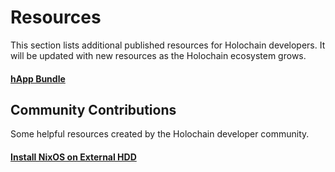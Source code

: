 # Resources

This section lists additional published resources for Holochain developers. It will be updated with new resources as the Holochain ecosystem grows.

<div class="h-tile-container">
    <div class="h-tile tile-alt tile-concepts">
        <a href="happ-bundle">
            <h4>hApp Bundle</h4>
        </a>
    </div>
</div>


## Community Contributions

Some helpful resources created by the Holochain developer community.

<div class="h-tile-container">
    <div class="h-tile tile-alt tile-concepts">
        <a href="install-nixos-on-external-hdd">
            <h4>Install NixOS on External HDD</h4>
        </a>
    </div>
</div>
